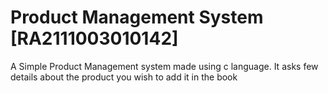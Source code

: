 # Product Management System [RA2111003010142]
A Simple Product Management system made using c language. It asks few details about the product you wish to add it in the book
